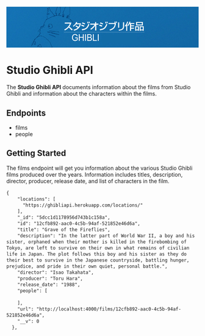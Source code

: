 ![Studio Ghibli Banner](./assets/ghiblibanner.png)  
# Studio Ghibli API  
The __Studio Ghibli API__ documents information about the films from Studio Ghibli and information about the characters within the films.  

## Endpoints  
- films  
- people  

## Getting Started  
The films endpoint will get you information about the various Studio Ghibli films produced over the years.  Information includes titles, description, director, producer, release date, and list of characters in the film.  
```
{
    "locations": [
      "https://ghibliapi.herokuapp.com/locations/"
    ],
    "_id": "5dcc1d1178956d743b1c158a",
    "id": "12cfb892-aac0-4c5b-94af-521852e46d6a",
    "title": "Grave of the Fireflies",
    "description": "In the latter part of World War II, a boy and his sister, orphaned when their mother is killed in the firebombing of Tokyo, are left to survive on their own in what remains of civilian life in Japan. The plot follows this boy and his sister as they do their best to survive in the Japanese countryside, battling hunger, prejudice, and pride in their own quiet, personal battle.",
    "director": "Isao Takahata",
    "producer": "Toru Hara",
    "release_date": "1988",
    "people": [
      
    ],
    "url": "http://localhost:4000/films/12cfb892-aac0-4c5b-94af-521852e46d6a",
    "__v": 0
  },
  ```